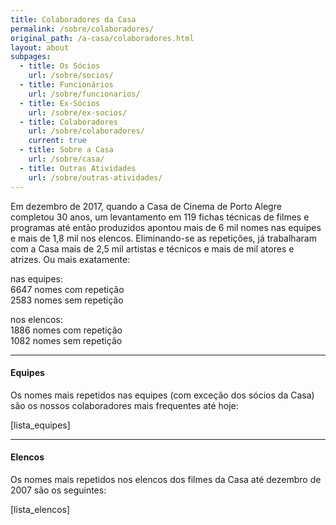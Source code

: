 ```yaml
---
title: Colaboradores da Casa
permalink: /sobre/colaboradores/
original_path: /a-casa/colaboradores.html
layout: about
subpages:
  - title: Os Sócios
    url: /sobre/socios/
  - title: Funcionários
    url: /sobre/funcionarios/
  - title: Ex-Sócios
    url: /sobre/ex-socios/
  - title: Colaboradores
    url: /sobre/colaboradores/
    current: true
  - title: Sobre a Casa
    url: /sobre/casa/
  - title: Outras Atividades
    url: /sobre/outras-atividades/
---
```

Em dezembro de 2017, quando a Casa de Cinema de Porto Alegre completou 30 anos, um levantamento em 119 fichas técnicas de filmes e programas até então produzidos apontou mais de 6 mil nomes nas equipes e mais de 1,8 mil nos elencos. Eliminando-se as repetições, já trabalharam com a Casa mais de 2,5 mil artistas e técnicos e mais de mil atores e atrizes. Ou mais exatamente:

nas equipes:\
6647 nomes com repetição\
2583 nomes sem repetição

nos elencos:\
1886 nomes com repetição\
1082 nomes sem repetição

- - -

#### Equipes

Os nomes mais repetidos nas equipes (com exceção dos sócios da Casa) são os nossos colaboradores mais frequentes até hoje:

\[lista_equipes]

- - -

#### Elencos

Os nomes mais repetidos nos elencos dos filmes da Casa até dezembro de 2007 são os seguintes:

\[lista_elencos]